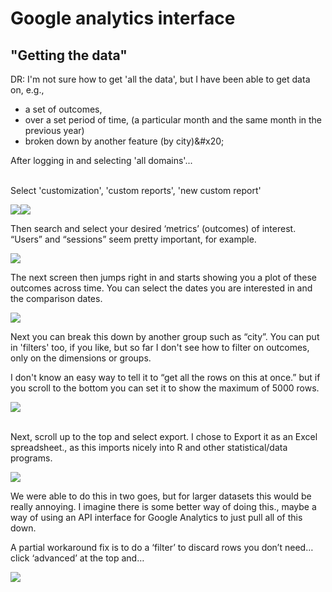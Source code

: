 # Google analytics interface

## "Getting the data"

DR: I'm not sure how to get 'all the data', but I have been able to get data on, e.g.,

* &#x20; a set of outcomes,
* &#x20; over a set period of time, (a particular month and the same month in the previous year)
* &#x20; broken down by another feature (by city)\&#x20;

After logging in and selecting 'all domains'...

\
Select 'customization', 'custom reports', 'new custom report'

![](<../../.gitbook/assets/image (4).png>)![](<../../.gitbook/assets/image (8).png>)

Then search and select your desired ‘metrics’ (outcomes) of interest. “Users” and “sessions” seem pretty important, for example.



![](<../../.gitbook/assets/image (9).png>)

The next screen then jumps right in and starts showing you a plot of these outcomes across time. You can select the dates you are interested in and the comparison dates.

![](<../../.gitbook/assets/image (11).png>)

Next you can break this down by another group such as “city”. You can put in 'filters' too, if you like, but so far I don't see how to filter on outcomes, only on the dimensions or groups.

I don't know an easy way to tell it to “get all the rows on this at once.” but if you scroll to the bottom you can set it to show the maximum of 5000 rows.

![](<../../.gitbook/assets/image (2).png>)

\
Next, scroll up to the top and select export. I chose to Export it as an Excel spreadsheet., as this imports nicely into R and other statistical/data programs.

![](../../.gitbook/assets/image.png)

We were able to do this in two goes, but for larger datasets this would be really annoying. I imagine there is some better way of doing this., maybe a way of using an API interface for Google Analytics to just pull all of this down.

A partial workaround fix is to do a ‘filter’ to discard rows you don’t need… click ‘advanced’ at the top and…

![](<../../.gitbook/assets/image (6).png>)
